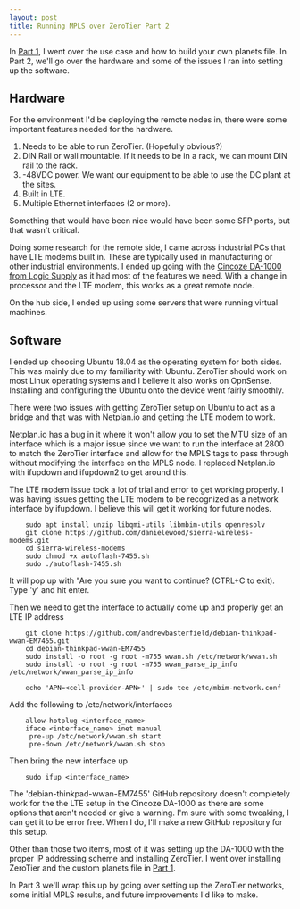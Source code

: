 ```yaml
---
layout: post
title: Running MPLS over ZeroTier Part 2
---
```


In [Part 1](https://gotz.co/2019/02/17/mpls-over-zerotier-pt-1/), I
went over the use case and how to build your own planets file. In Part
2, we'll go over the hardware and some of the issues I ran into setting up the software.

## Hardware

For the environment I'd be deploying the remote nodes in, there were some important features
needed for the hardware.

1. Needs to be able to run ZeroTier. (Hopefully obvious?)
2. DIN Rail or wall mountable. If it needs to be in a rack, we can
mount DIN rail to the rack.
3. -48VDC power. We want our equipment to be able to use the DC plant at the
sites.
4. Built in LTE.
5. Multiple Ethernet interfaces (2 or more).

Something that would have been nice would have been some SFP ports,
but that wasn't critical.

Doing some research for the remote side, I came across industrial PCs that have LTE modems built in. These are typically
used in manufacturing or other industrial environments. I ended up going with the [Cincoze DA-1000
from Logic Supply](https://www.logicsupply.com/da-1000/) as it had most of the features we need. With a change in processor and the LTE modem, this works as a great remote node.

On the hub side, I ended up using some servers that were running virtual
machines.

## Software

I ended up choosing Ubuntu 18.04 as the operating system for both sides. This was mainly due to my familiarity with Ubuntu. ZeroTier should work on most Linux operating systems and I believe it also works on OpnSense. Installing and configuring the Ubuntu onto the device went fairly smoothly.

There were two issues with getting ZeroTier setup on Ubuntu to act as a bridge
and that was with Netplan.io and getting the LTE
modem to work.

Netplan.io has a bug in it where it won't allow you to set the MTU
size of an interface which is a major issue since we want to run the
interface at 2800 to match the ZeroTier interface and allow for the
MPLS tags to pass through without modifying the interface on the MPLS
node. I replaced Netplan.io with ifupdown and ifupdown2 to get around
this.

The LTE modem issue took a lot of trial and error to get working
properly. I was having issues getting the LTE modem to be recognized
as a network interface by ifupdown. I believe this will get it working
for future nodes.

        sudo apt install unzip libqmi-utils libmbim-utils openresolv
        git clone https://github.com/danielewood/sierra-wireless-modems.git
        cd sierra-wireless-modems
        sudo chmod +x autoflash-7455.sh
        sudo ./autoflash-7455.sh

It will pop up with "Are you sure you want to continue? (CTRL+C to
exit). Type 'y' and hit enter.

Then we need to get the interface to actually come up and properly get
an LTE IP address

        git clone https://github.com/andrewbasterfield/debian-thinkpad-wwan-EM7455.git
        cd debian-thinkpad-wwan-EM7455
        sudo install -o root -g root -m755 wwan.sh /etc/network/wwan.sh
        sudo install -o root -g root -m755 wwan_parse_ip_info /etc/network/wwan_parse_ip_info

        echo 'APN=<cell-provider-APN>' | sudo tee /etc/mbim-network.conf

  Add the following to /etc/network/interfaces

        allow-hotplug <interface_name>
        iface <interface_name> inet manual
         pre-up /etc/network/wwan.sh start
         pre-down /etc/network/wwan.sh stop

Then bring the new interface up

        sudo ifup <interface_name>

The 'debian-thinkpad-wwan-EM7455' GitHub repository doesn't completely
work for the the LTE setup in the Cincoze DA-1000 as there are some
options that aren't needed or give a warning. I'm sure with some
tweaking, I can get it to be error free. When I do, I'll make a new
GitHub repository for this setup.

Other than those two items, most of it was setting up the DA-1000 with
the proper IP addressing scheme and installing ZeroTier. I went over
installing ZeroTier and the custom planets file in [Part
1](https://gotz.co/2019/02/17/mpls-over-zerotier-pt-1/).

In Part 3 we'll wrap this up by going over setting up the ZeroTier networks, some initial MPLS results, and future improvements I'd like to make.

